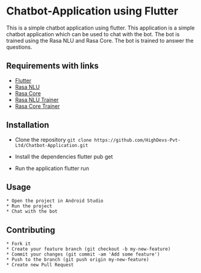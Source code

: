 # Chatbot-Application using Flutter

This is a simple chatbot application using flutter. This application is a simple chatbot application which can be used to chat with the bot. The bot is trained using the Rasa NLU and Rasa Core. The bot is trained to answer the questions.


## Requirements with links

* [Flutter](https://flutter.dev/docs/get-started/install)
* [Rasa NLU](https://rasa.com/docs/rasa/user-guide/installation/)
* [Rasa Core](https://rasa.com/docs/rasa/user-guide/installation/)
* [Rasa NLU Trainer]()
* [Rasa Core Trainer]()

## Installation
* Clone the repository
        `git clone https://github.com/HighDevs-Pvt-Ltd/Chatbot-Application.git`

* Install the dependencies
        flutter pub get

* Run the application
        flutter run

## Usage
    * Open the project in Android Studio
    * Run the project
    * Chat with the bot

## Contributing
    
    * Fork it
    * Create your feature branch (git checkout -b my-new-feature)
    * Commit your changes (git commit -am 'Add some feature')
    * Push to the branch (git push origin my-new-feature)
    * Create new Pull Request   

            